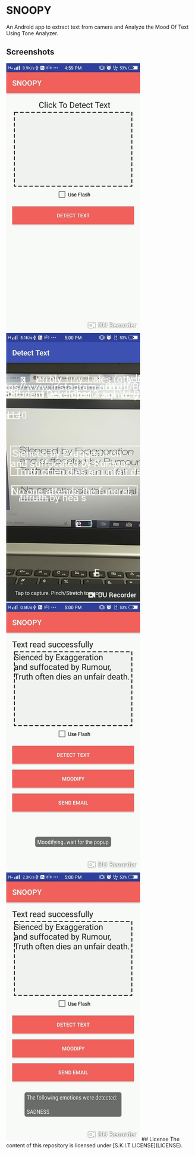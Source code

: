 # SNOOPY 
An Android app to extract text from camera and Analyze the Mood Of Text Using Tone  Analyzer.

## Screenshots
<img src="screenshots/screenshot1.jpeg" width="360" alt="Main Screen" >

<img src="screenshots/screenshot2.jpeg" width="360" alt="Text Detection" >


<img src="screenshots/screenshot3.jpeg" width="360" alt="Text Converted Screen" >
<img src="screenshots/screenshot4.jpeg" width="360" alt="MOOD Analyzed" >
## License
The content of this repository is licensed under [S.K.I.T LICENSE](LICENSE).
